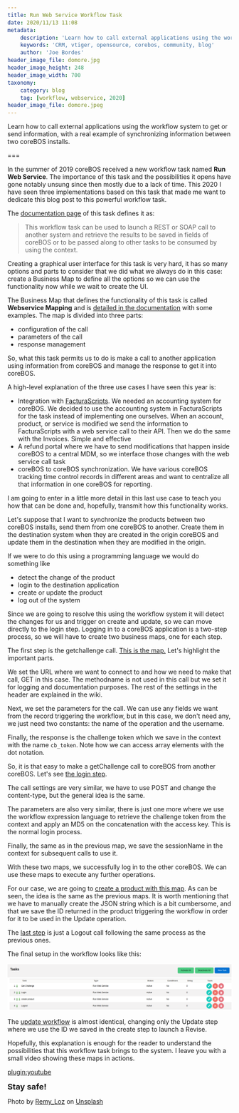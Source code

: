 ```yaml
---
title: Run Web Service Workflow Task
date: 2020/11/13 11:08
metadata:
    description: 'Learn how to call external applications using the workflow system to get or send information.'
    keywords: 'CRM, vtiger, opensource, corebos, community, blog'
    author: 'Joe Bordes'
header_image_file: domore.jpg
header_image_height: 248
header_image_width: 700
taxonomy:
    category: blog
    tag: [workflow, webservice, 2020]
header_image_file: domore.jpeg
---
```


Learn how to call external applications using the workflow system to get or send information, with a real example of synchronizing information between two coreBOS installs.

===

In the summer of 2019 coreBOS received a new workflow task named **Run Web Service**. The importance of this task and the possibilities it opens have gone notably unsung since then mostly due to a lack of time. This 2020 I have seen three implementations based on this task that made me want to dedicate this blog post to this powerful workflow task.

The [documentation page](https://corebos.com/documentation/doku.php?noprocess=1&id=en:adminmanual:businessmappings:webservicecall) of this task defines it as:

> This workflow task can be used to launch a REST or SOAP call to another system and retrieve the results to be saved in fields of coreBOS or to be passed along to other tasks to be consumed by using the context.

Creating a graphical user interface for this task is very hard, it has so many options and parts to consider that we did what we always do in this case: create a Business Map to define all the options so we can use the functionality now while we wait to create the UI.

The Business Map that defines the functionality of this task is called **Webservice Mapping** and is [detailed in the documentation](https://corebos.com/documentation/doku.php?noprocess=1&id=en:adminmanual:businessmappings:webservicecall) with some examples. The map is divided into three parts:

* configuration of the call
* parameters of the call
* response management

So, what this task permits us to do is make a call to another application using information from coreBOS and manage the response to get it into coreBOS.

A high-level explanation of the three use cases I have seen this year is:

* Integration with [FacturaScripts](https://facturascripts.com/). We needed an accounting system for coreBOS. We decided to use the accounting system in FacturaScripts for the task instead of implementing one ourselves. When an account, product, or service is modified we send the information to FacturaScripts with a web service call to their API. Then we do the same with the Invoices. Simple and effective
* A refund portal where we have to send modifications that happen inside coreBOS to a central MDM, so we interface those changes with the web service call task
* coreBOS to coreBOS synchronization. We have various coreBOS tracking time control records in different areas and want to centralize all that information in one coreBOS for reporting.

I am going to enter in a little more detail in this last use case to teach you how that can be done and, hopefully, transmit how this functionality works.

Let's suppose that I want to synchronize the products between two coreBOS installs, send them from one coreBOS to another. Create them in the destination system when they are created in the origin coreBOS and update them in the destination when they are modified in the origin.

If we were to do this using a programming language we would do something like

* detect the change of the product
* login to the destination application
* create or update the product
* log out of the system

Since we are going to resolve this using the workflow system it will detect the changes for us and trigger on create and update, so we can move directly to the login step. Logging in to a coreBOS application is a two-step process, so we will have to create two business maps, one for each step.

The first step is the getchallenge call. [This is the map.](coreBOSSyncChallenge.xml) Let's highlight the important parts.

We set the URL where we want to connect to and how we need to make that call, GET in this case. The methodname is not used in this call but we set it for logging and documentation purposes. The rest of the settings in the header are explained in the wiki.

Next, we set the parameters for the call. We can use any fields we want from the record triggering the workflow, but in this case, we don't need any, we just need two constants: the name of the operation and the username.

Finally, the response is the challenge token which we save in the context with the name `cb_token`. Note how we can access array elements with the dot notation.

So, it is that easy to make a getChallenge call to coreBOS from another coreBOS. Let's see [the login step](coreBOSSyncLogin.xml).

The call settings are very similar, we have to use POST and change the content-type, but the general idea is the same.

The parameters are also very similar, there is just one more where we use the workflow expression language to retrieve the challenge token from the context and apply an MD5 on the concatenation with the access key. This is the normal login process.

Finally, the same as in the previous map, we save the sessionName in the context for subsequent calls to use it.

With these two maps, we successfully log in to the other coreBOS. We can use these maps to execute any further operations.

For our case, we are going to [create a product with this map](ProductSyncCreate.xml). As can be seen, the idea is the same as the previous maps. It is worth mentioning that we have to manually create the JSON string which is a bit cumbersome, and that we save the ID returned in the product triggering the workflow in order for it to be used in the Update operation.

The [last step](coreBOSSyncLogout.xml) is just a Logout call following the same process as the previous ones.

The final setup in the workflow looks like this:

![Create Product Workflow](createproductwf.png)

The [update workflow](ProductSyncUpdate.xml) is almost identical, changing only the Update step where we use the ID we saved in the create step to launch a Revise.

Hopefully, this explanation is enough for the reader to understand the possibilities that this workflow task brings to the system. I leave you with a small video showing these maps in actions.

[plugin:youtube](https://youtu.be/w-YjveRnhPc)

**<span style="font-size:large">Stay safe!</span>**

<span>Photo by <a href="https://unsplash.com/@axellvak?utm_source=unsplash&amp;utm_medium=referral&amp;utm_content=creditCopyText">Remy_Loz</a> on <a href="https://unsplash.com/s/photos/computer-domore?utm_source=unsplash&amp;utm_medium=referral&amp;utm_content=creditCopyText">Unsplash</a></span>
